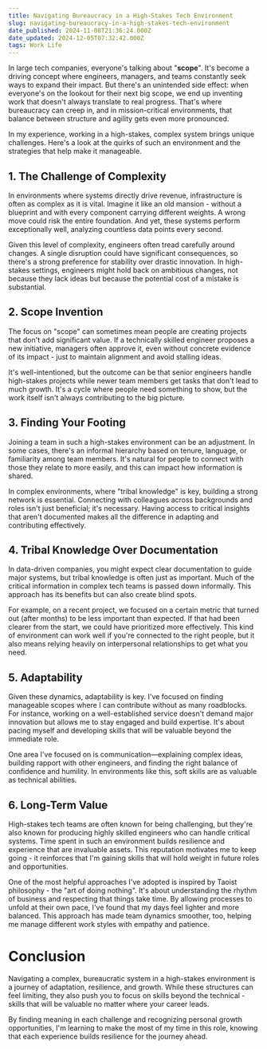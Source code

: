 ```yaml
---
title: Navigating Bureaucracy in a High-Stakes Tech Environment
slug: navigating-bureaucracy-in-a-high-stakes-tech-environment
date_published: 2024-11-08T21:36:24.000Z
date_updated: 2024-12-05T07:32:42.000Z
tags: Work Life
---
```


In large tech companies, everyone's talking about "**scope**". It's become a driving concept where engineers, managers, and teams constantly seek ways to expand their impact. But there's an unintended side effect: when everyone's on the lookout for their next big scope, we end up inventing work that doesn't always translate to real progress.  That's where bureaucracy can creep in, and in mission-critical environments, that balance between structure and agility gets even more pronounced.

In my experience, working in a high-stakes, complex system brings unique challenges. Here's a look at the quirks of such an environment and the strategies that help make it manageable.

## **1. The Challenge of Complexity**

In environments where systems directly drive revenue, infrastructure is often as complex as it is vital. Imagine it like an old mansion - without a blueprint and with every component carrying different weights. A wrong move could risk the entire foundation. And yet, these systems perform exceptionally well, analyzing countless data points every second.

Given this level of complexity, engineers often tread carefully around changes. A single disruption could have significant consequences, so there's a strong preference for stability over drastic innovation. In high-stakes settings, engineers might hold back on ambitious changes, not because they lack ideas but because the potential cost of a mistake is substantial.

## **2. Scope Invention**

The focus on "scope" can sometimes mean people are creating projects that don't add significant value. If a technically skilled engineer proposes a new initiative, managers often approve it, even without concrete evidence of its impact - just to maintain alignment and avoid stalling ideas.

It's well-intentioned, but the outcome can be that senior engineers handle high-stakes projects while newer team members get tasks that don't lead to much growth. It's a cycle where people need something to show, but the work itself isn't always contributing to the big picture.

## **3. Finding Your Footing**

Joining a team in such a high-stakes environment can be an adjustment. In some cases, there's an informal hierarchy based on tenure, language, or familiarity among team members. It's natural for people to connect with those they relate to more easily, and this can impact how information is shared.

In complex environments, where "tribal knowledge" is key, building a strong network is essential. Connecting with colleagues across backgrounds and roles isn't just beneficial; it's necessary. Having access to critical insights that aren't documented makes all the difference in adapting and contributing effectively.

## **4. Tribal Knowledge Over Documentation**

In data-driven companies, you might expect clear documentation to guide major systems, but tribal knowledge is often just as important. Much of the critical information in complex tech teams is passed down informally. This approach has its benefits but can also create blind spots.

For example, on a recent project, we focused on a certain metric that turned out (after months) to be less important than expected. If that had been clearer from the start, we could have prioritized more effectively. This kind of environment can work well if you're connected to the right people, but it also means relying heavily on interpersonal relationships to get what you need.

## **5. Adaptability**

Given these dynamics, adaptability is key. I've focused on finding manageable scopes where I can contribute without as many roadblocks. For instance, working on a well-established service doesn't demand major innovation but allows me to stay engaged and build expertise. It's about pacing myself and developing skills that will be valuable beyond the immediate role.

One area I've focused on is communication—explaining complex ideas, building rapport with other engineers, and finding the right balance of confidence and humility. In environments like this, soft skills are as valuable as technical abilities.

## **6. Long-Term Value**

High-stakes tech teams are often known for being challenging, but they're also known for producing highly skilled engineers who can handle critical systems. Time spent in such an environment builds resilience and experience that are invaluable assets. This reputation motivates me to keep going - it reinforces that I'm gaining skills that will hold weight in future roles and opportunities.

One of the most helpful approaches I've adopted is inspired by Taoist philosophy - the "art of doing nothing". It's about understanding the rhythm of business and respecting that things take time. By allowing processes to unfold at their own pace, I've found that my days feel lighter and more balanced. This approach has made team dynamics smoother, too, helping me manage different work styles with empathy and patience.

# **Conclusion**

Navigating a complex, bureaucratic system in a high-stakes environment is a journey of adaptation, resilience, and growth. While these structures can feel limiting, they also push you to focus on skills beyond the technical - skills that will be valuable no matter where your career leads.

By finding meaning in each challenge and recognizing personal growth opportunities, I'm learning to make the most of my time in this role, knowing that each experience builds resilience for the journey ahead.
